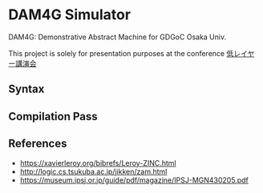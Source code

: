 # DAM4G Simulator

DAM4G: Demonstrative Abstract Machine for GDGoC Osaka Univ.

This project is solely for presentation purposes at the conference [低レイヤー講演会](https://gdsc-osaka-univ.connpass.com/event/333363/)

## Syntax

## Compilation Pass

## References

- <https://xavierleroy.org/bibrefs/Leroy-ZINC.html>
- <http://logic.cs.tsukuba.ac.jp/jikken/zam.html>
- <https://museum.ipsj.or.jp/guide/pdf/magazine/IPSJ-MGN430205.pdf>